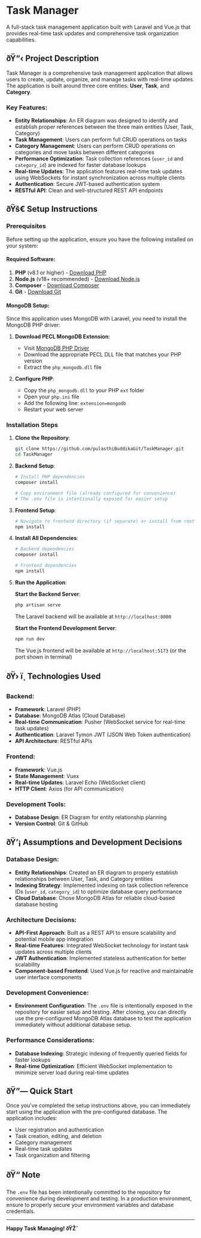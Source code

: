# Task Manager

A full-stack task management application built with Laravel and Vue.js that provides real-time task updates and comprehensive task organization capabilities.

## ðŸ“‹ Project Description

Task Manager is a comprehensive task management application that allows users to create, update, organize, and manage tasks with real-time updates. The application is built around three core entities: **User**, **Task**, and **Category**.

### Key Features:
- **Entity Relationships**: An ER diagram was designed to identify and establish proper references between the three main entities (User, Task, Category)
- **Task Management**: Users can perform full CRUD operations on tasks
- **Category Management**: Users can perform CRUD operations on categories and move tasks between different categories
- **Performance Optimization**: Task collection references (`user_id` and `category_id`) are indexed for faster database lookups
- **Real-time Updates**: The application features real-time task updates using WebSockets for instant synchronization across multiple clients
- **Authentication**: Secure JWT-based authentication system
- **RESTful API**: Clean and well-structured REST API endpoints

## ðŸš€ Setup Instructions

### Prerequisites

Before setting up the application, ensure you have the following installed on your system:

#### Required Software:
1. **PHP** (v8.1 or higher) - [Download PHP](https://www.php.net/downloads)
2. **Node.js** (v18+ recommended) - [Download Node.js](https://nodejs.org/en/)
3. **Composer** - [Download Composer](https://getcomposer.org/)
4. **Git** - [Download Git](https://git-scm.com/)

#### MongoDB Setup:
Since this application uses MongoDB with Laravel, you need to install the MongoDB PHP driver:

1. **Download PECL MongoDB Extension**:
   - Visit [MongoDB PHP Driver](https://www.php.net/manual/en/mongodb.installation.pecl.php)
   - Download the appropriate PECL DLL file that matches your PHP version
   - Extract the `php_mongodb.dll` file

2. **Configure PHP**:
   - Copy the `php_mongodb.dll` to your PHP `ext` folder
   - Open your `php.ini` file
   - Add the following line: `extension=mongodb`
   - Restart your web server

### Installation Steps

1. **Clone the Repository**:
   ```bash
   git clone https://github.com/pulasthiBuddikaGit/TaskManager.git
   cd TaskManager
   ```

2. **Backend Setup**:
   ```bash
   # Install PHP dependencies
   composer install
   
   # Copy environment file (already configured for convenience)
   # The .env file is intentionally exposed for easier setup
   ```

3. **Frontend Setup**:
   ```bash
   # Navigate to frontend directory (if separate) or install from root
   npm install
   ```

4. **Install All Dependencies**:
   ```bash
   # Backend dependencies
   composer install
   
   # Frontend dependencies  
   npm install
   ```

5. **Run the Application**:
   
   **Start the Backend Server**:
   ```bash
   php artisan serve
   ```
   The Laravel backend will be available at `http://localhost:8000`

   **Start the Frontend Development Server**:
   ```bash
   npm run dev
   ```
   The Vue.js frontend will be available at `http://localhost:5173` (or the port shown in terminal)

## ðŸ› ï¸ Technologies Used

### Backend:
- **Framework**: Laravel (PHP)
- **Database**: MongoDB Atlas (Cloud Database)
- **Real-time Communication**: Pusher (WebSocket service for real-time task updates)
- **Authentication**: Laravel Tymon JWT (JSON Web Token authentication)
- **API Architecture**: RESTful APIs

### Frontend:
- **Framework**: Vue.js
- **State Management**: Vuex
- **Real-time Updates**: Laravel Echo (WebSocket client)
- **HTTP Client**: Axios (for API communication)

### Development Tools:
- **Database Design**: ER Diagram for entity relationship planning
- **Version Control**: Git & GitHub

## ðŸ’¡ Assumptions and Development Decisions

### Database Design:
- **Entity Relationships**: Created an ER diagram to properly establish relationships between User, Task, and Category entities
- **Indexing Strategy**: Implemented indexing on task collection reference IDs (`user_id`, `category_id`) to optimize database query performance
- **Cloud Database**: Chose MongoDB Atlas for reliable cloud-based database hosting

### Architecture Decisions:
- **API-First Approach**: Built as a REST API to ensure scalability and potential mobile app integration
- **Real-time Features**: Integrated WebSocket technology for instant task updates across multiple clients
- **JWT Authentication**: Implemented stateless authentication for better scalability
- **Component-based Frontend**: Used Vue.js for reactive and maintainable user interface components

### Development Convenience:
- **Environment Configuration**: The `.env` file is intentionally exposed in the repository for easier setup and testing. After cloning, you can directly use the pre-configured MongoDB Atlas database to test the application immediately without additional database setup.

### Performance Considerations:
- **Database Indexing**: Strategic indexing of frequently queried fields for faster lookups
- **Real-time Optimization**: Efficient WebSocket implementation to minimize server load during real-time updates

## ðŸ”— Quick Start

Once you've completed the setup instructions above, you can immediately start using the application with the pre-configured database. The application includes:

- User registration and authentication
- Task creation, editing, and deletion
- Category management
- Real-time task updates
- Task organization and filtering

## ðŸ“ Note

The `.env` file has been intentionally committed to the repository for convenience during development and testing. In a production environment, ensure to properly secure your environment variables and database credentials.

---

**Happy Task Managing! ðŸŽ¯**